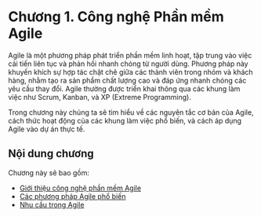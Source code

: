 # Chương 1. Công nghệ Phần mềm Agile

Agile là một phương pháp phát triển phần mềm linh hoạt, tập trung vào việc cải tiến liên tục và phản hồi nhanh chóng từ người dùng. Phương pháp này khuyến khích sự hợp tác chặt chẽ giữa các thành viên trong nhóm và khách hàng, nhằm tạo ra sản phẩm chất lượng cao và đáp ứng nhanh chóng các yêu cầu thay đổi. Agile thường được triển khai thông qua các khung làm việc như Scrum, Kanban, và XP (Extreme Programming).


Trong chương này chúng ta sẽ tìm hiểu về các nguyên tắc cơ bản của Agile, cách thức hoạt động của các khung làm việc phổ biến, và cách áp dụng Agile vào dự án thực tế.

## Nội dung chương

Chương này sẽ bao gồm:

- [Giới thiệu công nghệ phần mềm Agile](section1)
- [Các phương pháp Agile phổ biến](section2)
- [Nhu cầu trong Agile](section3)
